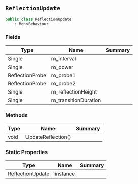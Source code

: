 ## `ReflectionUpdate`

```csharp
public class ReflectionUpdate
    : MonoBehaviour

```

### Fields

| Type | Name | Summary | 
| --- | --- | --- | 
| Single | m_interval |  | 
| Single | m_power |  | 
| ReflectionProbe | m_probe1 |  | 
| ReflectionProbe | m_probe2 |  | 
| Single | m_reflectionHeight |  | 
| Single | m_transitionDuration |  | 


### Methods

| Type | Name | Summary | 
| --- | --- | --- | 
| void | UpdateReflection() |  | 


### Static Properties

| Type | Name | Summary | 
| --- | --- | --- | 
| [ReflectionUpdate](./ReflectionUpdate.md) | instance |  | 


